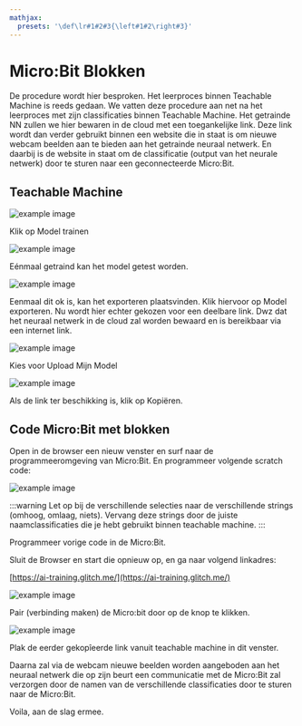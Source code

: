 ```yaml
---
mathjax:
  presets: '\def\lr#1#2#3{\left#1#2\right#3}'
---
```



# Micro:Bit Blokken


De procedure wordt hier besproken. Het leerproces binnen Teachable Machine is reeds gedaan. We vatten deze procedure aan net na het leerproces met zijn classificaties binnen Teachable Machine. Het getrainde NN zullen we hier bewaren in de cloud met een toegankelijke link.
Deze link wordt dan verder gebruikt binnen een website die in staat is om nieuwe webcam beelden aan te bieden aan het getrainde neuraal netwerk. En daarbij is de website in staat om de classificatie (output van het neurale netwerk) door te sturen naar een geconnecteerde Micro:Bit.

## Teachable Machine

![example image](./images/SL1.png "Teachable Machine")

Klik op Model trainen

![example image](./images/SL2.png "Teachable Machine")

Eénmaal getraind kan het model getest worden.

![example image](./images/SL3.png "Teachable Machine")

Eenmaal dit ok is, kan het exporteren plaatsvinden. Klik hiervoor op Model exporteren.
Nu wordt hier echter gekozen voor een deelbare link. Dwz dat het neuraal netwerk in de cloud zal worden bewaard en is bereikbaar via een internet link.

![example image](./images/SL4.png "Teachable Machine")

Kies voor Upload Mijn Model

![example image](./images/SL5.png "Teachable Machine")

Als de link ter beschikking is, klik op Kopiëren.

## Code Micro:Bit met blokken
Open in de browser een nieuw venster en surf naar de programmeeromgeving van Micro:Bit. En programmeer volgende scratch code:

![example image](./images/SL6.png "Teachable Machine")


:::warning
Let op bij de verschillende selecties naar de verschillende strings (omhoog, omlaag, niets). Vervang deze strings door de juiste naamclassificaties die je hebt gebruikt binnen teachable machine.
:::

Programmeer vorige code in de Micro:Bit.

Sluit de Browser en start die opnieuw op, en ga naar volgend linkadres:

[https://ai-training.glitch.me/](https://ai-training.glitch.me/)

![example image](./images/SL7.png "Teachable Machine")

Pair (verbinding maken) de Micro:bit door op de knop te klikken.

![example image](./images/SL8.png "Teachable Machine")

Plak de eerder gekopîeerde link vanuit teachable machine in dit venster.

Daarna zal via de webcam nieuwe beelden worden aangeboden aan het neuraal netwerk die op zijn beurt een communicatie met de Micro:Bit zal verzorgen door de namen van de verschillende classificaties door te sturen naar de Micro:Bit.

Voila, aan de slag ermee.
